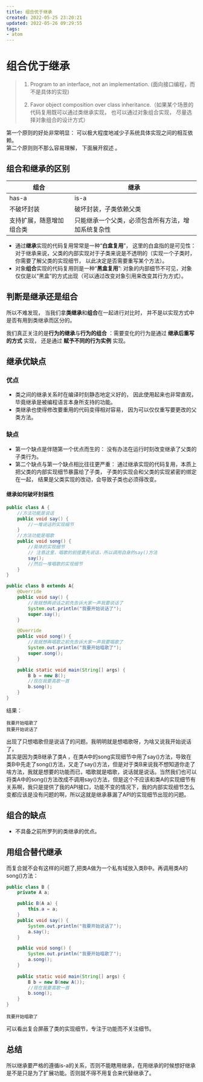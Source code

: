 ```yaml
---
title: 组合优于继承
created: 2022-05-25 23:20:21
updated: 2022-05-26 09:29:55
tags: 
- atom
---
```

# 组合优于继承

> 1. Program to an interface, not an implementation. (面向接口编程，而不是具体的实现)  
>   
> 2. Favor object composition over class inheritance.（如果某个场景的代码复用既可以通过类继承实现， 也可以通过对象组合实现， 尽量选择对象组合的设计方式）

第一个原则的好处非常明显： 可以极大程度地减少子系统具体实现之间的相互依赖。  
第二个原则则不那么容易理解， 下面展开叙述 。

## 组合和继承的区别

| 组合           | 继承                        |
|--------------|---------------------------|
| has-a        | is-a                      |
| 不破坏封装        | 破坏封装，子类依赖父类               |
| 支持扩展，随意增加组合类 | 只能继承一个父类，必须包含所有方法，增加系统复杂性 |

- 通过**继承**实现的代码复用常常是一种“**白盒复用**”， 这里的白盒指的是可见性： 对于继承来说，父类的内部实现对于子类来说是不透明的（实现一个子类时， 你需要了解父类的实现细节， 以此决定是否需要重写某个方法）。
- 对象**组合**实现的代码复用则是一种“**黑盒复用**”: 对象的内部细节不可见，对象仅仅是以“黑盒”的方式出现（可以通过改变对象引用来改变其行为方式）。

## 判断是继承还是组合

所以不难发现， 当我们拿**类继承**和**组合**在一起进行对比时， 并不是以实现方式中是否有用到类继承而区分的。

我们真正关注的是**行为的继承**与**行为的组合** ：需要变化的行为是通过 **继承后重写的方式** 实现， 还是通过 **赋予不同的行为实例** 实现。

## 继承优缺点

### 优点

- 类之间的继承关系时在编译时刻静态地定义好的， 因此使用起来也非常直观， 毕竟继承是被编程语言本身所支持的功能。
- 类继承也使得修改要重用的代码变得相对容易， 因为可以仅仅重写要更改的父类方法。

### 缺点

- 第一个缺点是伴随第一个优点而生的： 没有办法在运行时刻改变继承了父类的子类行为。
- 第二个缺点与第一个缺点相比往往更严重： 通过继承实现的代码复用，本质上把父类的内部实现细节暴露给了子类， 子类的实现会和父类的实现紧密的绑定在一起， 结果是父类实现的改动，会导致子类也必须得改变。

#### 继承如何破坏封装性

```java
public class A {
    //方法功能是说话
    public void say() {
        //一堆说话的实现细节
    }
    //方法功能是唱歌
    public void song() {
        //具体的实现细节
        // 注意这里，唱歌的前提要先说话，所以调用自身的say()方法
        say();
        //然后一堆唱歌的实现细节
    }
}
```

```java
public class B extends A{
    @Override
    public void say() {
        //我就想再说话之前先告诉大家一声我要说话了
        System.out.println("我要开始说话了");
        super.say();
    }

    @Override
    public void song() {
        //我就想再唱歌之前先告诉大家一声我要唱歌了
        System.out.println("我要开始唱歌了");
        super.song();
    }

    public static void main(String[] args) {
        B b = new B();
        //现在我要高歌一首
        b.song();
    }
}

```

结果：
```
我要开始唱歌了
我要开始说话了
```

出现了只想唱歌但是说话了的问题。我明明就是想唱歌呀，为啥又说我开始说话了，  
其实是因为类B继承了类A ，在类A中的song实现细节中用了say()方法，导致在类B中先走了song()方法，又走了say()方法，但是对于类B来说我不想知道你走了啥方法，我就是想要的功能而已，唱歌就是唱歌，说话就是说话。当然我们也可以将类A中的song()方法改成不调用say()方法，但是这个不应该和类A的实现细节有关系啊，我只是提供了我的API接口，功能不变的情况下，我的内部实现细节怎么变都应该是没有问题的啊，所以这就是继承暴漏了API的实现细节出现的问题。

## 组合的缺点

- 不具备之前所罗列的类继承的优点。

## 用组合替代继承

而复合就不会有这样的问题了,把类A做为一个私有域放入类B中。再调用类A的song()方法：

```java
public class B {
    private A a;

    public B(A a) {
        this.a = a;
    }
    public void say() {
        System.out.println("我要开始说话了");
        a.say();
    }

    public void song() {
        System.out.println("我要开始唱歌了");
        a.song();
    }
    
    public static void main(String[] args) {
        B b = new B(new A());
        //现在我要高歌一首
        b.song();
    }
}

```

```
我要开始唱歌了
```

可以看出复合屏蔽了类的实现细节，专注于功能而不关注细节。

## 总结

所以继承要严格的遵循is-a的关系，否则不能瞎用继承，在用继承的时候想好继承是不是只是为了扩展功能。否则就不得不用复合来代替继承了。